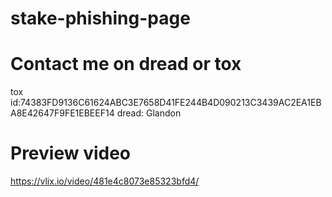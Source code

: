 # stake-phishing-page

# Contact me on dread or tox 
  tox id:74383FD9136C61624ABC3E7658D41FE244B4D090213C3439AC2EA1EBA8E42647F9FE1EBEEF14
  dread: Glandon

# Preview video
https://vlix.io/video/481e4c8073e85323bfd4/
